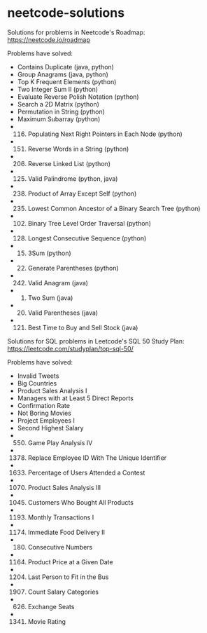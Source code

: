 ﻿# neetcode-solutions

Solutions for problems in Neetcode's Roadmap: https://neetcode.io/roadmap

Problems have solved:
- Contains Duplicate (java, python)
- Group Anagrams (java, python)
- Top K Frequent Elements (python)
- Two Integer Sum II (python)
- Evaluate Reverse Polish Notation (python)
- Search a 2D Matrix (python)
- Permutation in String (python)
- Maximum Subarray (python)
- 116. Populating Next Right Pointers in Each Node (python)
- 151. Reverse Words in a String (python)
- 206. Reverse Linked List (python)
- 125. Valid Palindrome (python, java)
- 238. Product of Array Except Self (python)
- 235. Lowest Common Ancestor of a Binary Search Tree (python)
- 102. Binary Tree Level Order Traversal (python)
- 128. Longest Consecutive Sequence (python)
- 15. 3Sum (python)
- 22. Generate Parentheses (python)
- 242. Valid Anagram (java)
- 1. Two Sum (java)
- 20. Valid Parentheses (java)
- 121. Best Time to Buy and Sell Stock (java)

Solutions for SQL problems in Leetcode's SQL 50 Study Plan: https://leetcode.com/studyplan/top-sql-50/

Problems have solved:
- Invalid Tweets
- Big Countries
- Product Sales Analysis I
- Managers with at Least 5 Direct Reports
- Confirmation Rate
- Not Boring Movies
- Project Employees I
- Second Highest Salary
- 550. Game Play Analysis IV
- 1378. Replace Employee ID With The Unique Identifier
- 1633. Percentage of Users Attended a Contest
- 1070. Product Sales Analysis III
- 1045. Customers Who Bought All Products
- 1193. Monthly Transactions I
- 1174. Immediate Food Delivery II
- 180. Consecutive Numbers
- 1164. Product Price at a Given Date
- 1204. Last Person to Fit in the Bus
- 1907. Count Salary Categories
- 626. Exchange Seats
- 1341. Movie Rating